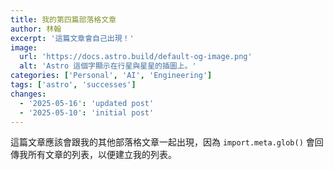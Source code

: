 ```yaml
---
title: 我的第四篇部落格文章
author: 林翰
excerpt: '這篇文章會自己出現！'
image:
  url: 'https://docs.astro.build/default-og-image.png'
  alt: 'Astro 這個字顯示在行星與星星的插圖上。'
categories: ['Personal', 'AI', 'Engineering']
tags: ['astro', 'successes']
changes:
  - '2025-05-16': 'updated post'
  - '2025-05-10': 'initial post'
---
```


這篇文章應該會跟我的其他部落格文章一起出現，因為 `import.meta.glob()` 會回傳我所有文章的列表，以便建立我的列表。
